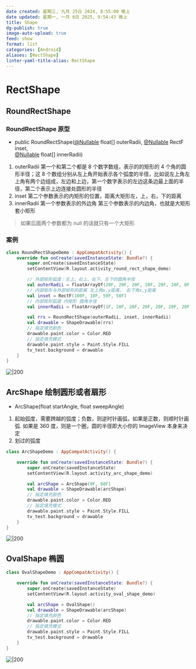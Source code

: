 ```yaml
---
date created: 星期三, 九月 25日 2024, 8:55:00 晚上
date updated: 星期一, 一月 6日 2025, 9:54:43 晚上
title: Shape
dg-publish: true
image-auto-upload: true
feed: show
format: list
categories: [Android]
aliases: [RectShape]
linter-yaml-title-alias: RectShape
---
```


# RectShape

## RoundRectShape

### RoundRectShape 原型

- public RoundRectShape([@Nullable](/Nullable) float[] outerRadii, [@Nullable](/Nullable) RectF inset, <br />[@Nullable](/Nullable) float[] innerRadii)

1. outerRadii 第一个和第二个都是 8 个数字数组，表示的的矩形的 4 个角的圆形半径；这 8 个数组分别从左上角开始表示各个弧度的半径，比如说左上角左上角有两个边组成，左边和上边，第一个数字表示的左边这条边最上面的半径，第二个表示上边连接处圆形的半径
2. inset 第二个参数表示的内矩形的位置，距离大矩形左，上，右，下的距离
3. innerRadii 第一个参数表示的外边角 第三个参数表示的内边角，也就是大矩形套小矩形

> 如果后面两个参数都为 null 的话就只有一个大矩形

### 案例

```kotlin
class RoundRectShapeDemo : AppCompatActivity() {
    override fun onCreate(savedInstanceState: Bundle?) {
        super.onCreate(savedInstanceState)
        setContentView(R.layout.activity_round_rect_shape_demo)

        // 外部矩形弧度：左上、右上、右下、左下的圆角半径
        val outerRadii = floatArrayOf(20F, 20F, 20F, 20F, 20F, 20F, 0F, 0F)
        // 内部矩形与外部矩形的距离 左上角x,y距离， 右下角x,y距离
        val inset = RectF(100F, 10F, 50F, 50F)
        // 内部矩形弧度 内矩形 圆角半径
        val innerRadii = floatArrayOf(1F, 20F, 20F, 20F, 20F, 20F, 20F, 1F)

        val rrs = RoundRectShape(outerRadii, inset, innerRadii)
        val drawable = ShapeDrawable(rrs)
        // 指定填充颜色
        drawable.paint.color = Color.RED
        // 指定填充模式
        drawable.paint.style = Paint.Style.FILL
        tv_test.background = drawable
    }
}
```

![|200](https://cdn.nlark.com/yuque/0/2023/png/694278/1688142975004-01a5f6f9-124c-42a1-bbed-99c10c119413.png#averageHue=%23fce9b5&clientId=ub20f5194-e1f0-4&from=paste&height=251&id=u229f764f&originHeight=382&originWidth=480&originalType=url&ratio=1.5&rotation=0&showTitle=false&status=done&style=none&taskId=u3864a258-d4f2-47ed-93ca-1f9a1ef9aa7&title=&width=316)

## ArcShape 绘制圆形或者扇形

- ArcShape(float startAngle, float sweepAngle)

1. 起始弧度，需要跨越的弧度；负数，则逆时针画弧，如果是正数，则顺时针画弧. 如果是 360 度，则是一个圈，圆的半径即大小你的 ImageView 本身来决定
2. 划过的弧度

```kotlin
class ArcShapeDemo : AppCompatActivity() {

    override fun onCreate(savedInstanceState: Bundle?) {
        super.onCreate(savedInstanceState)
        setContentView(R.layout.activity_arc_shape_demo)

        val arcShape = ArcShape(0F, 60F)
        val drawable = ShapeDrawable(arcShape)
        // 指定填充颜色
        drawable.paint.color = Color.RED
        // 指定填充模式
        drawable.paint.style = Paint.Style.FILL
        tv_test.background = drawable
    }
}
```

![|200](https://cdn.nlark.com/yuque/0/2023/png/694278/1688142993553-38695951-4998-44e6-9bb8-a3407b78cb37.png#averageHue=%23fdeab5&clientId=ub20f5194-e1f0-4&from=paste&height=178&id=u8cdd9548&originHeight=188&originWidth=312&originalType=url&ratio=1.5&rotation=0&showTitle=false&status=done&style=none&taskId=ud270cfe5-2b8f-4b3c-982a-f30df971308&title=&width=295)

## OvalShape 椭圆

```kotlin
class OvalShapeDemo : AppCompatActivity() {

    override fun onCreate(savedInstanceState: Bundle?) {
        super.onCreate(savedInstanceState)
        setContentView(R.layout.activity_oval_shape_demo)

        val arcShape = OvalShape()
        val drawable = ShapeDrawable(arcShape)
        // 指定填充颜色
        drawable.paint.color = Color.RED
        // 指定填充模式
        drawable.paint.style = Paint.Style.FILL
        tv_test.background = drawable
    }
}
```

![|200](https://cdn.nlark.com/yuque/0/2023/png/694278/1688143008193-f2575073-02f1-4c54-9ed2-c8da6d8f85f4.png#averageHue=%23fb8c73&clientId=ub20f5194-e1f0-4&from=paste&height=340&id=u060b2c49&originHeight=516&originWidth=308&originalType=url&ratio=1.5&rotation=0&showTitle=false&status=done&style=none&taskId=ubd396c46-75ca-43b2-af3c-33925bc60cb&title=&width=203)
